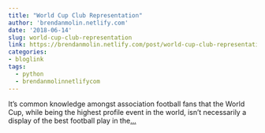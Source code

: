 ```yaml
---
title: "World Cup Club Representation"
author: 'brendanmolin.netlify.com'
date: '2018-06-14'
slug: world-cup-club-representation
link: https://brendanmolin.netlify.com/post/world-cup-club-representation/
categories:
- bloglink
tags:
  - python
  - brendanmolinnetlifycom
---
```


It’s common knowledge amongst association football fans that the World Cup, while being the highest profile event in the world, isn’t necessarily a display of the best football play in the[... <i class="fas fa-external-link-alt"></i>](https://brendanmolin.netlify.com/post/world-cup-club-representation/)

